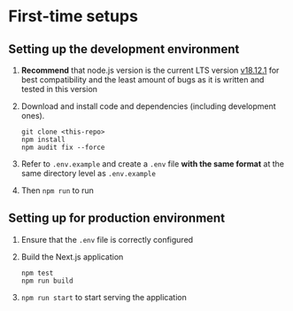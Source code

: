 # First-time setups

## Setting up the development environment

1. **Recommend** that node.js version is the current LTS version [v18.12.1](<https://nodejs.org/en/>)
for best compatibility and the least amount of bugs as it is written and tested in this version

2. Download and install code and dependencies (including development ones).
    ```
    git clone <this-repo>
    npm install
    npm audit fix --force
    ```

3. Refer to `.env.example` and create a `.env` file **with the same format** at the same directory level
as `.env.example`

4. Then `npm run` to run

## Setting up for production environment

1. Ensure that the `.env` file is correctly configured

2. Build the Next.js application
    ```
    npm test
    npm run build
    ```

3. `npm run start` to start serving the application
